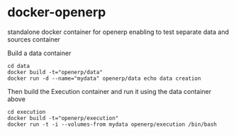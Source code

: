 docker-openerp
==============

standalone docker container for openerp enabling to test separate data and sources container

Build a data container

```
cd data
docker build -t="openerp/data"
docker run -d --name="mydata" openerp/data echo data creation
```

Then build the Execution container and run it using the data container above
```
cd execution
docker build -t="openerp/execution"
docker run -t -i --volumes-from mydata openerp/execution /bin/bash
```


